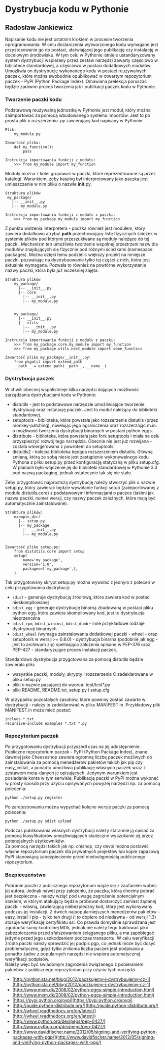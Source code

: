 # Dystrybucja kodu w Pythonie
## Radosław Jankiewicz

Napisanie kodu nie jest ostatnim krokiem w procesie tworzenia oprogramowania.
W celu dostarczenia wytworzonego kodu wymagane jest przystosowanie go do postaci, ułatwiającej jego publikację czy instalację w docelowym środowisku.
W tym celu w Pythonie istnieje ustandaryzowany system dystrybucji wspierany przez zestaw narzędzi zawarty częściowo w bibliotece standardowej, a częściowo w postaci dodatkowych modułów.
Umożliwia on dystrybucję wykonanego kodu w postaci reużywalnych paczek, które można swobodnie opublikować w otwartym repozytorium paczek - PyPI (Python Package Index).
Omawiana prelekcja poruszać będzie zarówno proces tworzenia jak i publikacji paczek kodu w Pythonie.

### Tworzenie paczki kodu

Podstawową reużywalną jednostką w Pythonie jest moduł, który można zaimportować za pomocą wbudowanego systemu importów.
Jest to po prostu plik o rozszerzeniu .py zawierający kod napisany w Pythonie.

    Plik:
        my_module.py

    Zawartość pliku:
        def my_function():
            pass

    Instrukcja importowania funkcji z modułu:
        >>> from my_module import my_function

Moduły można z kolei grupować w paczki, które reprezentowane są przez katalogi.
Warunkiem, żeby katalog był interpretowany jako paczka jest umieszczenie w nim pliku o nazwie __init__.py.

    Struktura plików
     my_package/
       |-- __init__.py
       |-- my_module.py

    Instrukcja importowania funkcji z modułu z paczki:
        >>> from my_package.my_module import my_function


Z punktu widzenia interpretera - paczka również jest modułem, który zawiera dodatkowo atrybut __path__ przechowujący listę fizycznych ścieżek w systemie plików pod którymi przeszukiwane są moduły należące do tej paczki.
Mechanizm ten umożliwia tworzenie wspólnej przestrzeni nazw dla modułów znajdujących się fizycznie pod różnymi ścieżkami (namespace packages).
Można dzięki temu podzielić większy projekt na mniejsze paczki, pozwalając na dystrybuowanie tylko tej części z nich, która jest aktualnie wymagana.
Pozwala to również na powtórne wykorzystanie nazwy paczki, która była już wcześniej zajęta.


    Struktura plików
        my_package/
          |-- __init__.py
          |-- core
            |-- __init__.py
            |-- my_module.py


        my_package/
          |-- __init__.py
          |-- utils
            |-- __init__.py
            |-- my_module.py

    Instrukcja importowania funkcji z modułu z paczki:
        >>> from my_package.core.my_module import my_function
        >>> from my_package.utils.next_module import some_function

    Zawartość pliku my_package/__init__.py:
        from pkgutil import extend_path
        __path__ = extend_path(__path__, __name__)



### Dystrybucja paczek

W chwili obecnej współistnieje kilka narzędzi dających możliwość zarządzania dystrybucjami kodu w Pythonie:
  - distutils - jest to podstawowe narzędzie umożliwiające tworzenie dystrybucji oraz instalację paczek. Jest to moduł należący do biblioteki standardowej.
  - setuptools - biblioteka, która powstała jako rozszerzenie distutils (przez monkey-patching), niwelując jego ograniczenia oraz rozszerzając m.in. o możliwość tworzenia dystrybucji binarnych w postaci python eggs.
  - distribute - biblioteka, która powstała jako fork setuptools i miała na celu przyspieszyć rozwój tego narzędzia. Obecnie nie jest już rozwijana - została wmerge'owana z powrotem do setuptools.     
  - distutils2 - kolejna biblioteka będąca rozszerzeniem distutils. Główną zmianą, którą ze sobą niesie jest zastąpienie wykonywalnego kodu Pythona z pliku setup.py przez konfigurację statyczną w pliku setup.cfg. W planach było włączenie jej do biblioteki standardowej w Pythonie 3.3 pod nazwą packaging, jednak ostatecznie tak się nie stało.  

Żeby przygotować najprostszą dystrybucję należy stworzyć plik o nazwie setup.py, który zawierać będzie wywołanie funkcji setup (zaimportowanej z modułu distutils.core) z podstawowymi informacjami o paczce (takimi jak nazwa paczki, numer wersji, czy nazwy paczek zależnych, które mają być automatycznie zainstalowane).

    Struktura plików:
        example_dir/
          |-- setup.py
          |-- my_package
            |-- __init__.py
            |-- my_module.py


    Zawartość pliku setup.py:
        from distutils.core import setup
        setup(
            name='my_package',
            version='1.0',
            packages=['my_package',],
        )

Tak przygotowany skrypt setup.py można wywołać z jednym z poleceń w celu przygotowania dystrybucji:
  - `sdist` - generuje dystrybucję źródłową, która zawiera kod w postaci nieskompilowanej
  - `bdist_egg` - generuje dystrybucję binarną zbudowaną w postaci pliku python egg, która zawiera skompilowany kod, jest to dystrybucja nieprzenośna
  - `bdist_rpm`, `bdist_wininst`, `bdist_dumb` - inne przykładowe rodzaje dystrybucji binarnych
  - `bdist_wheel` (wymaga zainstalowania dodatkowej paczki - wheel - oraz setuptools w wersji >= 0.8.0) - dystrybucja binarna (podobnie jak egg - jest to archiwum zip) spełniająca założenia opisane w PEP-376 oraz PEP-427 - standaryzujące proces instalacji paczek. 

Standardowo dystrybucja przygotowana za pomocą distutils będzie zawierała pliki:
  - wszystkie paczki, moduły, skrypty i rozszerzenia C zadeklarowane w pliku setup.py
  - pliki o nazwie pasującej do wzorca: test/test*.py
  - pliki README, README.txt, setup.py i setup.cfg

W przypadku pozostałych zasobów, które powinny zostać zawarte w dystrybucji - należy je zadeklarować w pliku MANIFEST.in.
Przykładowy plik MANIFEST.in może mieć postać:

    include *.txt
    recursive-include examples *.txt *.py


### Repozytorium paczek

Po przygotowaniu dystrybucji przyszedł czas na jej udostępnienie.
Publiczne repozytorium paczek - PyPI (Python Package Index), znane dawniej jako Cheeseshop zawiera ogromną liczbę paczek możliwych do zainstalowania za pomocą menedżerów pakietów takich jak pip czy easy_install, a ponadto umożliwia publikację własnych paczek wraz z zestawem meta-danych je opisujących.
Jedynym warunkiem jest posiadanie konta w tym serwisie.
Publikację paczki w PyPI można wykonać w prosty sposób przy użyciu opisywanych powyżej narzędzi np. za pomocą polecenia:

    python ./setup.py register

Po zarejestrowaniu można wypychać kolejne wersje paczki za pomocą polecenia:

    python ./setup.py sdist upload

Podczas publikowania własnych dystrybucji należy starannie ją opisać za pomocą klasyfikatorów umożliwiających skuteczne wyszukanie jej przez potencjalnych użytkowników.  
Za pomocą narzędzi takich jak np. chishop, czy devpi można postawić własne repozytorium paczek dla prywatnych projektów lub kopie zapasową PyPI stanowiącą zabezpieczenie przed niedostępnością publicznego repozytorium. 


### Bezpieczeństwo

Pobranie paczki z publicznego repozytorium wiąże się z zaufaniem wobec jej autora.
Jednak nawet przy założeniu, że paczka, którą chcemy pobrać jest bezpieczna - należy wziąć pod uwagę zagrożenie potencjalnym atakiem, w którym atakujący będzie próbował dostarczyć zamiast żądanej paczki - własną, zawierającą niebezpieczny kod, który jest wykonywany podczas jej instalacji.
Z dwóch najpopularniejszych menedżerów pakietów - easy_install i pip - tylko ten drugi (i to dopiero od niedawna - od wersji 1.3) stosuje weryfikację certyfikatu ssl.
Co prawda domyślnie sprawdzana jest zgodność sumy kontrolnej MD5, jednak nie należy tego traktować jako zabezpieczenia przed sfałszowaniem ściąganego pliku, a ma zapobiegać jedynie przed jego uszkodzeniem podczas transportu.
W celu weryfikacji źródła paczki należy sprawdzić jej podpis pgp, co jednak może być dosyć problematyczne, gdyż tylko znikoma liczba paczek jest podpisana a ponadto żadne z popularnych narzędzi nie wspiera automatycznej weryfikacji podpisów.  
Należy więc być świadomym zagrożenia związanego z pobieraniem pakietów z publicznego repozytorium przy użyciu tych narzędzi. 


* [http://pythonista.net/blog/2012/paczkujemy-i-dystrybuujemy-cz-1](http://pythonista.net/blog/2012/paczkujemy-i-dystrybuujemy-cz-1)
* [http://www.mxm.dk/2008/02/python-eggs-simple-introduction.html](http://www.mxm.dk/2008/02/python-eggs-simple-introduction.html)
* [https://pypi.python.org/pypi](https://pypi.python.org/pypi)
* [http://guide.python-distribute.org/](http://guide.python-distribute.org/)
* [http://wheel.readthedocs.org/en/latest/](http://wheel.readthedocs.org/en/latest/)
* [http://www.python.org/dev/peps/pep-0427/](http://www.python.org/dev/peps/pep-0427/)
* [http://www.davidfischer.name/2012/05/signing-and-verifying-python-packages-with-pgp/](http://www.davidfischer.name/2012/05/signing-and-verifying-python-packages-with-pgp/)
